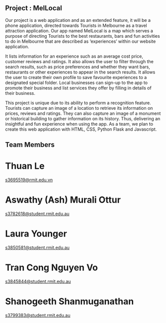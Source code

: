 ## Project : MelLocal

Our project is a web application and as an extended feature, it will be a phone application, directed towards Tourists in Melbourne as a travel attraction application. Our app named MelLocal is a map which serves a purpose of directing Tourists to the best restaurants, bars and fun activities to do in Melbourne that are described as ‘experiences’ within our website application.

It lists information for an experience such as an average cost price, customer reviews and ratings. It also allows the user to filter through the search results, such as price preferences and whether they want bars, restaurants or other experiences to appear in the search results. It allows the user to create their own profile to save favourite experiences to a designated special folder. Local businesses can sign-up to the app to promote their business and list services they offer by filling in details of their business.

This project is unique due to its ability to perform a recognition feature. Tourists can capture an image of a location to retrieve its information on prices, reviews and ratings. They can also capture an image of a monument or historical building to gather information on its history. Thus, delivering an insightful and fun experience when using the app. As a team, we plan to create this web application with HTML, CSS, Python Flask and Javascript.

## Team Members

# Thuan Le 

s3695519@rmit.edu.vn

# Aswathy (Ash) Murali Ottur 

s3782618@student.rmit.edu.au

# Laura Younger

s3850581@student.rmit.edu.au

# Tran Cong Nguyen Vo 

s3845844@student.rmit.edu.au

# Shanogeeth Shanmuganathan 

s3799383@student.rmit.edu.au

